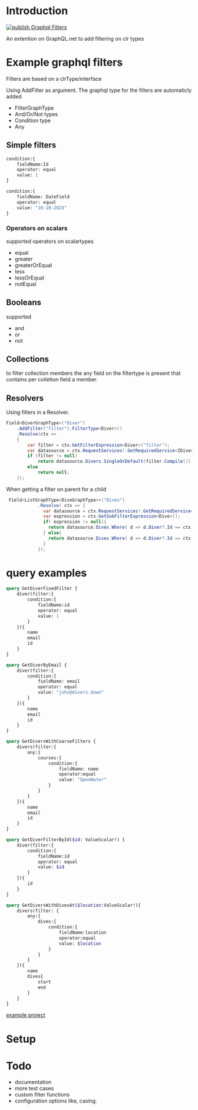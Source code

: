 # Introduction

[![publish Graphql Filters](https://github.com/TitaniumIT/graphql-filters/actions/workflows/publishpackage.yml/badge.svg)](https://github.com/TitaniumIT/graphql-filters/actions/workflows/publishpackage.yml)

An extention on GraphQL.net to add filtering on clr types

# Example graphql filters

Filters are based on a clrType/interface

Using AddFilter as argument.  The graphql type for the filters are automaticly added

* FilterGraphType<typename>
* And/Or/Not types
* Condition type
* Any

## Simple filters 

```graphql
condition:{
    fieldName:Id
    operator: equal
    value: 1
}
```

```graphql
condition:{
    fieldName: DateField
    operator: equal
    value: "10-10-2023" 
}
```
### Operators on scalars
supported operators on scalartypes
* equal
* greater
* greaterOrEqual
* less
* lessOrEqual
* notEqual

 
## Booleans
supported 
* and
* or 
* not

## Collections
to filter collection members the any field on the filtertype is present
that contains per colletion field a member.

## Resolvers

Using filters in a Resolver.  

```csharp
Field<DiverGraphType>("Diver")
    .AddFilter("filter").FilterType<Diver>()
    .Resolve(ctx =>
    {
        var filter = ctx.GetFilterExpression<Diver>("filter");
        var datasource = ctx.RequestServices!.GetRequiredService<IDivers>();
        if (filter != null)
            return datasource.Divers.SingleOrDefault(filter.Compile());
        else
            return null;
    });
```

When getting a filter on parent for a child
```csharp
 Field<ListGraphType<DiveGraphType>>("Dives")
            .Resolve( ctx => {
              var datasource = ctx.RequestServices!.GetRequiredService<IDives>();
              var expression = ctx.GetSubFilterExpression<Dive>();
              if( expression != null){
                return datasource.Dives.Where( d => d.Diver?.Id == ctx.Source.Id).Where(expression.Compile());
              } else{
                return datasource.Dives.Where( d => d.Diver?.Id == ctx.Source.Id);
              }
            });
```

# query examples

```graphql
query GetDiverFixedFilter {
    diver(filter:{
        condition:{
            fieldName:id
            operator: equal
            value: 1
        }
    }){
        name
        email
        id
    }
}

query GetDiverByEmail {
    diver(filter:{
        condition:{
            fieldName: email
            operator: equal
            value: "john@divers.down"
        }
    }){
        name
        email
        id
    }
}

query GetDiversWithCoarseFilters {
    divers(filter:{
        any:{
            courses:{
                condition:{
                    fieldName: name
                    operator:equal
                    value: "OpenWater"
                }
            }
        }
    }){
        name
        email
        id
    }
}

query GetDiverFilterById($id: ValueScalar!) {
    diver(filter:{
        condition:{
            fieldName:id
            operator: equal
            value: $id
        }
    }){
        id
    }
}

query GetDiversWithDivesAt($location:ValueScalar!){
    divers(filter: {
        any:{
            dives:{
                condition:{
                    fieldName:location
                    operator:equal
                    value: $location
                }
            }
        }
    }){
        name
        dives{
            start
            end
        }
    }
}
```
[example project](https://dev.azure.com/Titanium-IT/TitaniumIT.GraphQL.Tools/_git/TitaniumIT.GraphQL.Filters?path=/src/GraphQL.Filters/GraphQL.Filters.Examples)


# Setup



# Todo

* documentation
* more test cases
* custom filter functions
* configuration options like, casing.

